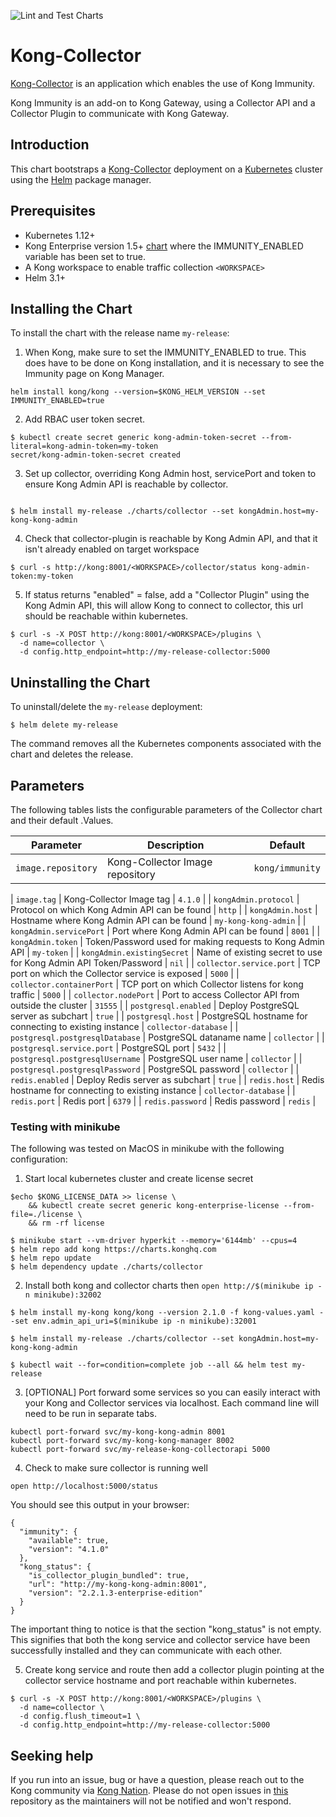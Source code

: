 ![Lint and Test Charts](https://github.com/Kong/kong-collector-helm/workflows/Lint%20and%20Test%20Charts/badge.svg)

# Kong-Collector

[Kong-Collector](https://konghq.com/products/kong-enterprise/kong-immunity) is
an application which enables the use of Kong Immunity.

Kong Immunity is an add-on to Kong Gateway, using
a Collector API and a Collector Plugin to communicate with Kong Gateway.

## Introduction

This chart bootstraps a
[Kong-Collector](https://docs.konghq.com/enterprise/latest/immunity/install-configure/)
deployment on a [Kubernetes](http://kubernetes.io) cluster using the
[Helm](https://helm.sh) package manager.

## Prerequisites

- Kubernetes 1.12+
- Kong Enterprise version 1.5+
  [chart](https://github.com/Kong/charts/tree/master/charts/kong#kong-enterprise)
  where the IMMUNITY_ENABLED variable has been set to true.
- A Kong workspace to enable traffic collection `<WORKSPACE>`
- Helm 3.1+

## Installing the Chart

To install the chart with the release name `my-release`:

1. When Kong, make sure to set the IMMUNITY_ENABLED to true.  This does have to be done on Kong installation, and it is necessary to see the Immunity page on Kong Manager.
```console
helm install kong/kong --version=$KONG_HELM_VERSION --set IMMUNITY_ENABLED=true
```

2. Add RBAC user token secret.

```console
$ kubectl create secret generic kong-admin-token-secret --from-literal=kong-admin-token=my-token
secret/kong-admin-token-secret created
```

3. Set up collector, overriding Kong Admin host, servicePort and token to ensure
   Kong Admin API is reachable by collector.
```console

$ helm install my-release ./charts/collector --set kongAdmin.host=my-kong-kong-admin
```

4. Check that collector-plugin is reachable by Kong Admin API, and that it isn't already enabled on target workspace
```console
$ curl -s http://kong:8001/<WORKSPACE>/collector/status kong-admin-token:my-token
```

5. If status returns "enabled" = false, add a "Collector Plugin" using the Kong Admin API, this will allow Kong to
connect to collector, this url should be reachable within kubernetes.

```console
$ curl -s -X POST http://kong:8001/<WORKSPACE>/plugins \
  -d name=collector \
  -d config.http_endpoint=http://my-release-collector:5000
```


## Uninstalling the Chart

To uninstall/delete the `my-release` deployment:

```console
$ helm delete my-release
```

The command removes all the Kubernetes components associated with the chart and
deletes the release.

## Parameters

The following tables lists the configurable parameters of the Collector chart
and their default .Values.

| Parameter                       | Description                                           | Default                                                                                  |
| ------------------------------- | ----------------------------------------------------- | ---------------------------------------------------------------------------------------- |
| `image.repository`              | Kong-Collector Image repository                       | `kong/immunity`                    |

| `image.tag`                     | Kong-Collector Image tag                              | `4.1.0`                                                                                  |
| `kongAdmin.protocol`                 | Protocol on which Kong Admin API can be found            | `http`                                                                     |
| `kongAdmin.host`                 | Hostname where Kong Admin API can be found            | `my-kong-kong-admin`                                                                     |
| `kongAdmin.servicePort`                 | Port where Kong Admin API can be found                | `8001`                                                                                   |
| `kongAdmin.token`                 | Token/Password used for making requests to Kong Admin API                | `my-token`                                                                                   |
| `kongAdmin.existingSecret`                 | Name of existing secret to use for Kong Admin API Token/Password               | `nil`                                                                                   |
| `collector.service.port`                      | TCP port on which the Collector service is exposed | `5000`                                                                                  |
| `collector.containerPort`                      | TCP port on which Collector listens for kong traffic | `5000`                                                                                  |
| `collector.nodePort`                      | Port to access Collector API from outside the cluster | `31555`                                                                                  |
| `postgresql.enabled` | Deploy PostgreSQL server as subchart                            | `true`                                                                              |
| `postgresql.host` | PostgreSQL hostname for connecting to existing instance                              | `collector-database`                                                                              |
| `postgresql.postgresqlDatabase` | PostgreSQL dataname name                              | `collector`                                                                              |
| `postgresql.service.port`       | PostgreSQL port                                       | `5432`                                                                                   |
| `postgresql.postgresqlUsername` | PostgreSQL user name                                  | `collector`                                                                              |
| `postgresql.postgresqlPassword` | PostgreSQL password                                   | `collector`                                                                              |
| `redis.enabled` | Deploy Redis server as subchart                            | `true`                                                                              |
| `redis.host` | Redis hostname for connecting to existing instance                              | `collector-database`                                                                              |
| `redis.port`                    | Redis port                                            | `6379`                                                                                   |
| `redis.password`                | Redis password                                        | `redis`                                                                                  |

### Testing with minikube

The following was tested on MacOS in minikube with the following configuration:

1. Start local kubernetes cluster and create license secret
```console
$echo $KONG_LICENSE_DATA >> license \
    && kubectl create secret generic kong-enterprise-license --from-file=./license \
    && rm -rf license
```

```console
$ minikube start --vm-driver hyperkit --memory='6144mb' --cpus=4
$ helm repo add kong https://charts.konghq.com
$ helm repo update
$ helm dependency update ./charts/collector
```

2. Install both kong and collector charts then `open http://$(minikube ip -n minikube):32002`

```console
$ helm install my-kong kong/kong --version 2.1.0 -f kong-values.yaml --set env.admin_api_uri=$(minikube ip -n minikube):32001

$ helm install my-release ./charts/collector --set kongAdmin.host=my-kong-kong-admin

$ kubectl wait --for=condition=complete job --all && helm test my-release
```

3. [OPTIONAL] Port forward some services so you can easily interact with your Kong and Collector services via localhost.  Each command line will need to be run in separate tabs.

```console
kubectl port-forward svc/my-kong-kong-admin 8001
kubectl port-forward svc/my-kong-kong-manager 8002
kubectl port-forward svc/my-release-kong-collectorapi 5000
```

4. Check to make sure collector is running well
```console
open http://localhost:5000/status
```
You should see this output in your browser:
```
{
  "immunity": {
    "available": true,
    "version": "4.1.0"
  },
  "kong_status": {
    "is_collector_plugin_bundled": true,
    "url": "http://my-kong-kong-admin:8001",
    "version": "2.2.1.3-enterprise-edition"
  }
}

```
The important thing to notice is that the section "kong_status" is not empty.  This signifies that both the kong service and collector service have been successfully installed and they can communicate with each other.

5. Create kong service and route then add a collector plugin pointing at the
   collector service hostname and port reachable within kubernetes.

```console
$ curl -s -X POST http://kong:8001/<WORKSPACE>/plugins \
  -d name=collector \
  -d config.flush_timeout=1 \
  -d config.http_endpoint=http://my-release-collector:5000
```

## Seeking help

If you run into an issue, bug or have a question, please reach out to the Kong
community via [Kong Nation](https://discuss.konghq.com).
Please do not open issues in [this](https://github.com/helm/charts) repository
as the maintainers will not be notified and won't respond.
